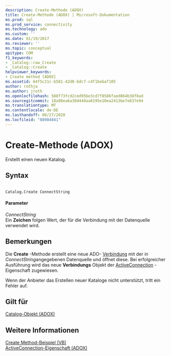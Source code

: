 ```yaml
---
description: Create-Methode (ADOX)
title: Create-Methode (ADOX) | Microsoft-Dokumentation
ms.prod: sql
ms.prod_service: connectivity
ms.technology: ado
ms.custom: ''
ms.date: 01/19/2017
ms.reviewer: ''
ms.topic: conceptual
apitype: COM
f1_keywords:
- _Catalog::raw_Create
- _Catalog::Create
helpviewer_keywords:
- Create method [ADOX]
ms.assetid: 64f5c21c-b581-42d8-bdc7-c4f1bebaf105
author: rothja
ms.author: jroth
ms.openlocfilehash: 588f73fcd2ced95be3cd7f8586faed864b38f8ad
ms.sourcegitcommit: 18a98ea6a30d448aa6195e10ea2413be7e837e94
ms.translationtype: MT
ms.contentlocale: de-DE
ms.lasthandoff: 08/27/2020
ms.locfileid: "88984841"
---
```

# <a name="create-method-adox"></a>Create-Methode (ADOX)
Erstellt einen neuen Katalog.  
  
## <a name="syntax"></a>Syntax  
  
```  
  
Catalog.Create ConnectString  
```  
  
#### <a name="parameters"></a>Parameter  
 *ConnectString*  
 Ein **Zeichen** folgen Wert, der für die Verbindung mit der Datenquelle verwendet wird.  
  
## <a name="remarks"></a>Bemerkungen  
 Die **Create** -Methode erstellt eine neue ADO- [Verbindung](../ado-api/connection-object-ado.md) mit der in *ConnectString*angegebenen Datenquelle und öffnet diese. Bei erfolgreicher Ausführung wird das neue **Verbindungs** Objekt der [ActiveConnection](./activeconnection-property-adox.md) -Eigenschaft zugewiesen.  
  
 Wenn der Anbieter das Erstellen neuer Kataloge nicht unterstützt, tritt ein Fehler auf.  
  
## <a name="applies-to"></a>Gilt für  
 [Catalog-Objekt (ADOX)](./catalog-object-adox.md)  
  
## <a name="see-also"></a>Weitere Informationen  
 [Create Method-Beispiel (VB)](./create-method-example-vb.md)   
 [ActiveConnection-Eigenschaft (ADOX)](./activeconnection-property-adox.md)